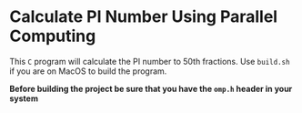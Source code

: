 # Calculate PI Number Using Parallel Computing

This `C` program will calculate the PI number to 50th fractions. Use `build.sh` if you are on MacOS to build the program.

**Before building the project be sure that you have the `omp.h` header in your system**
